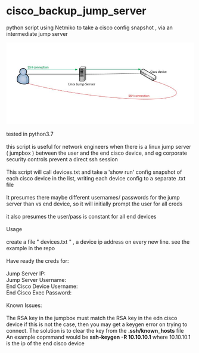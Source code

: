 # cisco_backup_jump_server
python script using Netmiko to  take a cisco config snapshot , via an intermediate jump server

![alt text](https://github.com/markheinemann/cisco_backup_jump_server/blob/main/jump.JPG)


tested in python3.7</br></br>
this script is useful for network engineers when there is a  linux jump server ( jumpbox ) between the user
and the end cisco device, and eg corporate security controls prevent a direct ssh session</br></br>
This script will call devices.txt and take a 'show run' config snapshot of each 
cisco device in the list, writing each device config to a separate .txt file</br></br>
It presumes there maybe different usernames/ passwords for the jump server than vs  end device,
so it will initially prompt the user for all creds</br></br>
it also presumes the user/pass is constant for all end devices</br></br>
Usage</br></br>
create a file " devices.txt " , a device ip address on every new line. see the example in the repo</br></br>
Have ready the creds for:</br></br>
Jump Server IP:</br>
Jump Server Username: </br>
End Cisco Device Username: </br>
End Cisco Exec Password: </br></br>
Known Issues:</br></br>
The RSA key in the jumpbox must match the RSA key in the edn cisco device
if this is not the case, then you may get a keygen error on trying to connect. The solution is to clear the key from the  <b>.ssh/known_hosts</b> file  
An example copmmand would  be  <b>ssh-keygen -R 10.10.10.1</b> where 10.10.10.1 is the ip of the end cisco device


